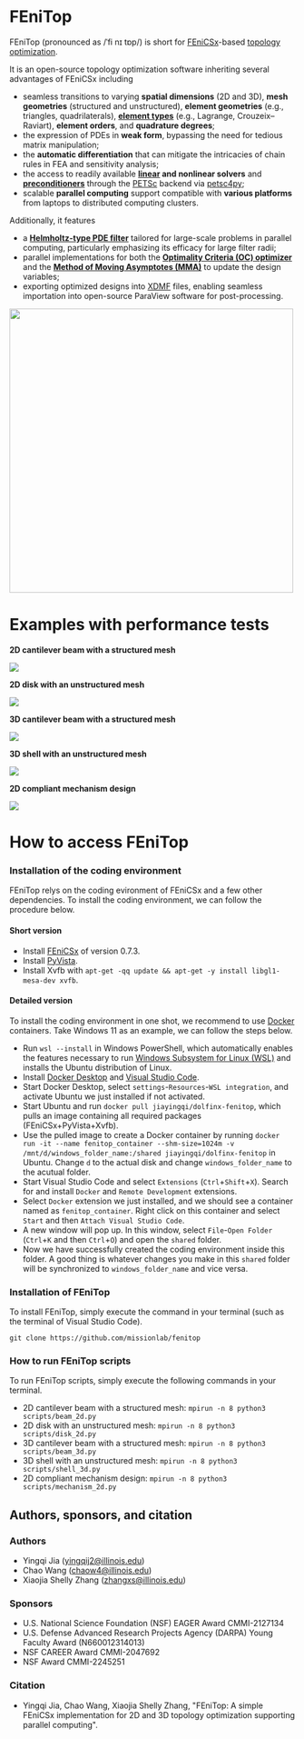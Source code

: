 # FEniTop
FEniTop (pronounced as /ˈfi nɪ tɒp/) is short for [FEniCSx](https://fenicsproject.org)-based [topology optimization](https://www.sciencedirect.com/science/article/pii/0045782588900862).

It is an open-source topology optimization software inheriting several advantages of FEniCSx including
- seamless transitions to varying **spatial dimensions** (2D and 3D), **mesh geometries** (structured and unstructured), **element geometries** (e.g., triangles, quadrilaterals), [**element types**](https://docs.fenicsproject.org/basix/main/) (e.g., Lagrange, Crouzeix–Raviart), **element orders**, and **quadrature degrees**;
- the expression of PDEs in **weak form**, bypassing the need for tedious matrix manipulation;
- the **automatic differentiation** that can mitigate the intricacies of chain rules in FEA and sensitivity analysis;
- the access to readily available **[linear](https://petsc.org/release/manualpages/KSP/KSPType) and nonlinear solvers** and [**preconditioners**](https://petsc.org/release/manualpages/PC/PCType) through the [PETSc](https://petsc.org/release) backend via [petsc4py](https://petsc.org/main/petsc4py);
- scalable **parallel computing** support compatible with **various platforms** from laptops to distributed computing clusters.

Additionally, it features
- a [**Helmholtz-type PDE filter**](https://onlinelibrary.wiley.com/doi/full/10.1002/nme.3072) tailored for large-scale problems in parallel computing, particularly emphasizing its efficacy for large filter radii;
- parallel implementations for both the [**Optimality Criteria (OC) optimizer**](https://www.sciencedirect.com/science/article/pii/S004579499800131X) and the [**Method of Moving Asymptotes (MMA)**](https://onlinelibrary.wiley.com/doi/abs/10.1002/nme.1620240207) to update the design variables;
- exporting optimized designs into [XDMF](https://www.xdmf.org/index.php/Main_Page) files, enabling seamless importation into open-source ParaView software for post-processing.

<img src="images/idea_figure.jpg" width="500" height="500">

# Examples with performance tests

**2D cantilever beam with a structured mesh**

<img src="images/beam_2d.jpg">

**2D disk with an unstructured mesh**

<img src="images/disk_2d.jpg">

**3D cantilever beam with a structured mesh**

<img src="images/beam_3d.jpg">

**3D shell with an unstructured mesh**

<img src="images/shell_3d.jpg">

**2D compliant mechanism design**

<img src="images/mechanism_2d.jpg">

# How to access FEniTop

### Installation of the coding environment
FEniTop relys on the coding evironment of FEniCSx and a few other dependencies.
To install the coding environment, we can follow the procedure below.

#### Short version

- Install [FEniCSx](https://github.com/FEniCS/dolfinx) of version 0.7.3.
- Install [PyVista](https://github.com/pyvista/pyvista).
- Install Xvfb with `apt-get -qq update && apt-get -y install libgl1-mesa-dev xvfb`.

#### Detailed version

To install the coding environment in one shot, we recommend to use [Docker](https://www.docker.com/) containers. Take Windows 11 as an example, we can follow the steps below.

- Run `wsl --install` in Windows PowerShell, which automatically enables the features necessary to run [Windows Subsystem for Linux (WSL)](https://learn.microsoft.com/en-us/windows/wsl/install) and installs the Ubuntu distribution of Linux.
- Install [Docker Desktop](https://www.docker.com/products/docker-desktop) and [Visual Studio Code](https://code.visualstudio.com/).
- Start Docker Desktop, select `settings`-`Resources`-`WSL integration`, and activate Ubuntu we just installed if not activated.
- Start Ubuntu and run `docker pull jiayingqi/dolfinx-fenitop`, which pulls an image containing all required packages (FEniCSx+PyVista+Xvfb).
- Use the pulled image to create a Docker container by running `docker run -it --name fenitop_container --shm-size=1024m -v /mnt/d/windows_folder_name:/shared jiayingqi/dolfinx-fenitop` in Ubuntu. Change `d` to the actual disk and change `windows_folder_name` to the acutual folder.
- Start Visual Studio Code and select `Extensions` (`Ctrl`+`Shift`+`X`). Search for and install `Docker` and `Remote Development` extensions.
- Select `Docker` extension we just installed, and we should see a container named as `fenitop_container`. Right click on this container and select `Start` and then `Attach Visual Studio Code`.
- A new window will pop up. In this window, select `File`-`Open Folder` (`Ctrl`+`K` and then `Ctrl`+`O`) and open the `shared` folder.
- Now we have successfully created the coding environment inside this folder. A good thing is whatever changes you make in this `shared` folder will be synchronized to `windows_folder_name` and vice versa.

### Installation of FEniTop
To install FEniTop, simply execute the command in your terminal (such as the terminal of Visual Studio Code).
```
git clone https://github.com/missionlab/fenitop
```

### How to run FEniTop scripts
To run FEniTop scripts, simply execute the following commands in your terminal.

- 2D cantilever beam with a structured mesh: `mpirun -n 8 python3 scripts/beam_2d.py`
- 2D disk with an unstructured mesh: `mpirun -n 8 python3 scripts/disk_2d.py`
- 3D cantilever beam with a structured mesh: `mpirun -n 8 python3 scripts/beam_3d.py`
- 3D shell with an unstructured mesh: `mpirun -n 8 python3 scripts/shell_3d.py`
- 2D compliant mechanism design: `mpirun -n 8 python3 scripts/mechanism_2d.py`

## Authors, sponsors, and citation

### Authors
- Yingqi Jia (yingqij2@illinois.edu)
- Chao Wang (chaow4@illinois.edu)
- Xiaojia Shelly Zhang (zhangxs@illinois.edu)

### Sponsors
- U.S. National Science Foundation (NSF) EAGER Award CMMI-2127134
- U.S. Defense Advanced Research Projects Agency (DARPA) Young Faculty Award (N660012314013)
- NSF CAREER Award CMMI-2047692
- NSF Award CMMI-2245251

### Citation
- Yingqi Jia, Chao Wang, Xiaojia Shelly Zhang, "FEniTop: A simple FEniCSx implementation
for 2D and 3D topology optimization supporting parallel computing".
